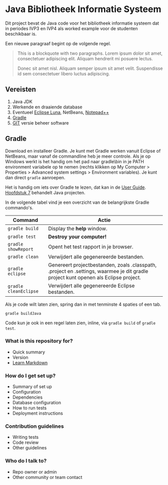 # Java Bibliotheek Informatie Systeem #

Dit project bevat de Java code voor het bibliotheek informatie systeem dat in periodes IVP3 en IVP4 als worked example voor de studenten beschikbaar is.

Een nieuwe paragraaf begint op de volgende regel.

> This is a blockquote with two paragraphs. Lorem ipsum dolor sit amet,
> consectetuer adipiscing elit. Aliquam hendrerit mi posuere lectus.
> 
> Donec sit amet nisl. Aliquam semper ipsum sit amet velit. Suspendisse
> id sem consectetuer libero luctus adipiscing.

## Vereisten ##
1. Java JDK
2. Werkende en draaiende database 
3. Eventueel [Eclipse Luna](http://www.eclipse.org/), NetBeans, [Notepad++](http://www.notepad-plus-plus.org/)
4. [Gradle](http://www.gradle.org/) 
5. [GIT](http://www.git-scm.com/) versie beheer software

## Gradle ##
Download en installeer Gradle. Je kunt met Gradle werken vanuit Eclipse of NetBeans, maar vanaf de commandline heb je meer controle. Als je op Windows werkt is het handig om het pad naar gradle\bin in je PATH environment variabele op te nemen (rechts klikken op My Computer > Properties > Advanced system settings > Environment variables). Je kunt dan direct `gradle` aanroepen.

Het is handig om iets over Gradle te lezen, dat kan in de [User Guide](http://www.gradle.org/docs/current/userguide/userguide.html). [Hoofdstuk 7](http://www.gradle.org/docs/current/userguide/tutorial_java_projects.html) behandelt Java projecten.

In de volgende tabel vind je een overzicht van de belangrijkste Gradle commando's. 

| Command | Actie                    |
| ------------- | ------------------------------ |
| `gradle build`      | Display the __help__ window.   |
| `gradle test`   | **Destroy your computer!**     |
| `gradle showReport` | Opent het test rapport in je browser. |
| `gradle clean` | Verwijdert alle gegenereerde bestanden. |
| `gradle eclipse` | Genereert projectbestanden, zoals .classpath, .project en .settings\, waarmee je dit gradle project kunt openen als Eclipse project. |
| `gradle cleanEclipse` | Verwijdert alle gegenereerde Eclipse bestanden. |

Als je code wilt laten zien, spring dan in met tenminste 4 spaties of een tab.

	gradle buildJava

Code kun je ook in een regel laten zien, inline, via `gradle build` of `gradle test`.

### What is this repository for? ###

* Quick summary
* Version
* [Learn Markdown](https://bitbucket.org/tutorials/markdowndemo)

### How do I get set up? ###

* Summary of set up
* Configuration
* Dependencies
* Database configuration
* How to run tests
* Deployment instructions

### Contribution guidelines ###

* Writing tests
* Code review
* Other guidelines

### Who do I talk to? ###

* Repo owner or admin
* Other community or team contact